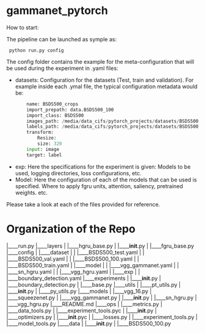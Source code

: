 # gammanet_pytorch

How to start: 

The pipeline can be launched as symple as:

````
 python run.py config
````

The config folder contains the example for the meta-configuration that will be used during the experiment in .yaml files: 

 * datasets: 
    Configuration for the datasets (Test, train and validation). For example inside each .ymal file, the typical configuration metadata would be: 
    ````python
        name: BSDS500_crops
        import_prepath: data.BSDS500_100
        import_class: BSDS500
        images_path: /media/data_cifs/pytorch_projects/datasets/BSDS500_crops/data/images/test
        labels_path: /media/data_cifs/pytorch_projects/datasets/BSDS500_crops/data/groundTruth/test
        transform: 
            Resize:
            size: 320
        input: image
        target: label
    ````
 * exp: 
    Here the specifications for the experiment is given: Models to be used, logging directories, loss configurations, etc. 
* Model: 
    Here the configuration of each of the models that can be used is specified. Where to apply fgru units, attention, saliency, pretrained weights. etc. 

Please take a look at each of the files provided for reference. 

# Organization of the Repo
|____run.py
|____layers
| |____hgru_base.py
| |______init__.py
| |____fgru_base.py
|____config
| |____dataset
| | |____BSDS500_test.yaml
| | |____BSDS500_val.yaml
| | |____BSDS500_100.yaml
| | |____BSDS500_train.yaml
| |____model
| | |____vgg_gammanet.yaml
| | |____sn_hgru.yaml
| | |____vgg_hgru.yaml
| |____exp
| | |____boundary_detection.yaml
|____experiments
| |______init__.py
| |____boundary_detection.py
| |____base.py
|____utils
| |____pt_utils.py
| |______init__.py
| |____py_utils.py
|____models
| |____vgg_16.py
| |____squeezenet.py
| |____vgg_gammanet.py
| |______init__.py
| |____sn_hgru.py
| |____vgg_hgru.py
|____README.md
|____ops
| |____metrics.py
| |____data_tools.py
| |____experiment_tools.pyc
| |______init__.py
| |____optimizers.py
| |______init__.pyc
| |____losses.py
| |____experiment_tools.py
| |____model_tools.py
|____data
| |______init__.py
| |____BSDS500_100.py
